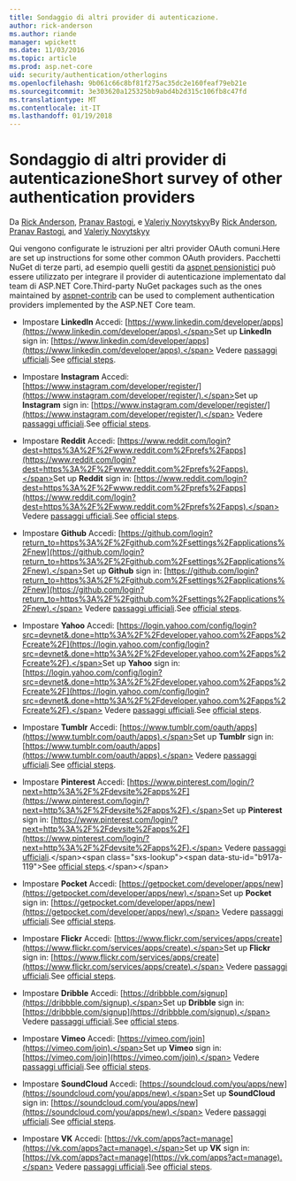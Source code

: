```yaml
---
title: Sondaggio di altri provider di autenticazione.
author: rick-anderson
ms.author: riande
manager: wpickett
ms.date: 11/03/2016
ms.topic: article
ms.prod: asp.net-core
uid: security/authentication/otherlogins
ms.openlocfilehash: 9b061c66c8bf81f275ac35dc2e160feaf79eb21e
ms.sourcegitcommit: 3e303620a125325bb9abd4b2d315c106fb8c47fd
ms.translationtype: MT
ms.contentlocale: it-IT
ms.lasthandoff: 01/19/2018
---
```

# <a name="short-survey-of-other-authentication-providers"></a><span data-ttu-id="b917a-102">Sondaggio di altri provider di autenticazione</span><span class="sxs-lookup"><span data-stu-id="b917a-102">Short survey of other authentication providers</span></span>

<a name="security-authentication-other-logins"></a>

<span data-ttu-id="b917a-103">Da [Rick Anderson](https://twitter.com/RickAndMSFT), [Pranav Rastogi](https://github.com/rustd), e [Valeriy Novytskyy](https://github.com/01binary)</span><span class="sxs-lookup"><span data-stu-id="b917a-103">By [Rick Anderson](https://twitter.com/RickAndMSFT), [Pranav Rastogi](https://github.com/rustd), and [Valeriy Novytskyy](https://github.com/01binary)</span></span>

<span data-ttu-id="b917a-104">Qui vengono configurate le istruzioni per altri provider OAuth comuni.</span><span class="sxs-lookup"><span data-stu-id="b917a-104">Here are set up instructions for some other common OAuth providers.</span></span> <span data-ttu-id="b917a-105">Pacchetti NuGet di terze parti, ad esempio quelli gestiti da [aspnet pensionistici](https://www.nuget.org/packages?q=owners%3Aaspnet-contrib+title%3AOAuth) può essere utilizzato per integrare il provider di autenticazione implementato dal team di ASP.NET Core.</span><span class="sxs-lookup"><span data-stu-id="b917a-105">Third-party NuGet packages such as the ones maintained by [aspnet-contrib](https://www.nuget.org/packages?q=owners%3Aaspnet-contrib+title%3AOAuth) can be used to complement authentication providers implemented by the ASP.NET Core team.</span></span>

* <span data-ttu-id="b917a-106">Impostare **LinkedIn** Accedi: [https://www.linkedin.com/developer/apps](https://www.linkedin.com/developer/apps).</span><span class="sxs-lookup"><span data-stu-id="b917a-106">Set up **LinkedIn** sign in: [https://www.linkedin.com/developer/apps](https://www.linkedin.com/developer/apps).</span></span> <span data-ttu-id="b917a-107">Vedere [passaggi ufficiali](https://developer.linkedin.com/docs/oauth2).</span><span class="sxs-lookup"><span data-stu-id="b917a-107">See [official steps](https://developer.linkedin.com/docs/oauth2).</span></span>

* <span data-ttu-id="b917a-108">Impostare **Instagram** Accedi: [https://www.instagram.com/developer/register/](https://www.instagram.com/developer/register/).</span><span class="sxs-lookup"><span data-stu-id="b917a-108">Set up **Instagram** sign in: [https://www.instagram.com/developer/register/](https://www.instagram.com/developer/register/).</span></span> <span data-ttu-id="b917a-109">Vedere [passaggi ufficiali](https://www.instagram.com/developer/authentication/).</span><span class="sxs-lookup"><span data-stu-id="b917a-109">See [official steps](https://www.instagram.com/developer/authentication/).</span></span>

* <span data-ttu-id="b917a-110">Impostare **Reddit** Accedi: [https://www.reddit.com/login?dest=https%3A%2F%2Fwww.reddit.com%2Fprefs%2Fapps](https://www.reddit.com/login?dest=https%3A%2F%2Fwww.reddit.com%2Fprefs%2Fapps).</span><span class="sxs-lookup"><span data-stu-id="b917a-110">Set up **Reddit** sign in: [https://www.reddit.com/login?dest=https%3A%2F%2Fwww.reddit.com%2Fprefs%2Fapps](https://www.reddit.com/login?dest=https%3A%2F%2Fwww.reddit.com%2Fprefs%2Fapps).</span></span> <span data-ttu-id="b917a-111">Vedere [passaggi ufficiali](https://github.com/reddit/reddit/wiki/OAuth2-Quick-Start-Example).</span><span class="sxs-lookup"><span data-stu-id="b917a-111">See [official steps](https://github.com/reddit/reddit/wiki/OAuth2-Quick-Start-Example).</span></span>

* <span data-ttu-id="b917a-112">Impostare **Github** Accedi: [https://github.com/login?return_to=https%3A%2F%2Fgithub.com%2Fsettings%2Fapplications%2Fnew](https://github.com/login?return_to=https%3A%2F%2Fgithub.com%2Fsettings%2Fapplications%2Fnew).</span><span class="sxs-lookup"><span data-stu-id="b917a-112">Set up **Github** sign in: [https://github.com/login?return_to=https%3A%2F%2Fgithub.com%2Fsettings%2Fapplications%2Fnew](https://github.com/login?return_to=https%3A%2F%2Fgithub.com%2Fsettings%2Fapplications%2Fnew).</span></span> <span data-ttu-id="b917a-113">Vedere [passaggi ufficiali](https://developer.github.com/v3/oauth/).</span><span class="sxs-lookup"><span data-stu-id="b917a-113">See [official steps](https://developer.github.com/v3/oauth/).</span></span>

* <span data-ttu-id="b917a-114">Impostare **Yahoo** Accedi: [https://login.yahoo.com/config/login?src=devnet&.done=http%3A%2F%2Fdeveloper.yahoo.com%2Fapps%2Fcreate%2F](https://login.yahoo.com/config/login?src=devnet&.done=http%3A%2F%2Fdeveloper.yahoo.com%2Fapps%2Fcreate%2F).</span><span class="sxs-lookup"><span data-stu-id="b917a-114">Set up **Yahoo** sign in: [https://login.yahoo.com/config/login?src=devnet&.done=http%3A%2F%2Fdeveloper.yahoo.com%2Fapps%2Fcreate%2F](https://login.yahoo.com/config/login?src=devnet&.done=http%3A%2F%2Fdeveloper.yahoo.com%2Fapps%2Fcreate%2F).</span></span> <span data-ttu-id="b917a-115">Vedere [passaggi ufficiali](https://developer.yahoo.com/bbauth/user.html).</span><span class="sxs-lookup"><span data-stu-id="b917a-115">See [official steps](https://developer.yahoo.com/bbauth/user.html).</span></span>

* <span data-ttu-id="b917a-116">Impostare **Tumblr** Accedi: [https://www.tumblr.com/oauth/apps](https://www.tumblr.com/oauth/apps).</span><span class="sxs-lookup"><span data-stu-id="b917a-116">Set up **Tumblr** sign in: [https://www.tumblr.com/oauth/apps](https://www.tumblr.com/oauth/apps).</span></span> <span data-ttu-id="b917a-117">Vedere [passaggi ufficiali](https://www.tumblr.com/docs/api/v2#auth).</span><span class="sxs-lookup"><span data-stu-id="b917a-117">See [official steps](https://www.tumblr.com/docs/api/v2#auth).</span></span>

* <span data-ttu-id="b917a-118">Impostare **Pinterest** Accedi: [https://www.pinterest.com/login/?next=http%3A%2F%2Fdevsite%2Fapps%2F](https://www.pinterest.com/login/?next=http%3A%2F%2Fdevsite%2Fapps%2F).</span><span class="sxs-lookup"><span data-stu-id="b917a-118">Set up **Pinterest** sign in: [https://www.pinterest.com/login/?next=http%3A%2F%2Fdevsite%2Fapps%2F](https://www.pinterest.com/login/?next=http%3A%2F%2Fdevsite%2Fapps%2F).</span></span> <span data-ttu-id="b917a-119">Vedere [passaggi ufficiali](https://developers.pinterest.com/docs/api/overview/?).</span><span class="sxs-lookup"><span data-stu-id="b917a-119">See [official steps](https://developers.pinterest.com/docs/api/overview/?).</span></span>

* <span data-ttu-id="b917a-120">Impostare **Pocket** Accedi: [https://getpocket.com/developer/apps/new](https://getpocket.com/developer/apps/new).</span><span class="sxs-lookup"><span data-stu-id="b917a-120">Set up **Pocket** sign in: [https://getpocket.com/developer/apps/new](https://getpocket.com/developer/apps/new).</span></span> <span data-ttu-id="b917a-121">Vedere [passaggi ufficiali](https://getpocket.com/developer/docs/authentication).</span><span class="sxs-lookup"><span data-stu-id="b917a-121">See [official steps](https://getpocket.com/developer/docs/authentication).</span></span>

* <span data-ttu-id="b917a-122">Impostare **Flickr** Accedi: [https://www.flickr.com/services/apps/create](https://www.flickr.com/services/apps/create).</span><span class="sxs-lookup"><span data-stu-id="b917a-122">Set up **Flickr** sign in: [https://www.flickr.com/services/apps/create](https://www.flickr.com/services/apps/create).</span></span> <span data-ttu-id="b917a-123">Vedere [passaggi ufficiali](https://www.flickr.com/services/api/auth.oauth.html).</span><span class="sxs-lookup"><span data-stu-id="b917a-123">See [official steps](https://www.flickr.com/services/api/auth.oauth.html).</span></span>

* <span data-ttu-id="b917a-124">Impostare **Dribble** Accedi: [https://dribbble.com/signup](https://dribbble.com/signup).</span><span class="sxs-lookup"><span data-stu-id="b917a-124">Set up **Dribble** sign in: [https://dribbble.com/signup](https://dribbble.com/signup).</span></span> <span data-ttu-id="b917a-125">Vedere [passaggi ufficiali](http://developer.dribbble.com/v1/oauth/).</span><span class="sxs-lookup"><span data-stu-id="b917a-125">See [official steps](http://developer.dribbble.com/v1/oauth/).</span></span>

* <span data-ttu-id="b917a-126">Impostare **Vimeo** Accedi: [https://vimeo.com/join](https://vimeo.com/join).</span><span class="sxs-lookup"><span data-stu-id="b917a-126">Set up **Vimeo** sign in: [https://vimeo.com/join](https://vimeo.com/join).</span></span> <span data-ttu-id="b917a-127">Vedere [passaggi ufficiali](https://developer.vimeo.com/api/authentication).</span><span class="sxs-lookup"><span data-stu-id="b917a-127">See [official steps](https://developer.vimeo.com/api/authentication).</span></span>

* <span data-ttu-id="b917a-128">Impostare **SoundCloud** Accedi: [https://soundcloud.com/you/apps/new](https://soundcloud.com/you/apps/new).</span><span class="sxs-lookup"><span data-stu-id="b917a-128">Set up **SoundCloud** sign in: [https://soundcloud.com/you/apps/new](https://soundcloud.com/you/apps/new).</span></span> <span data-ttu-id="b917a-129">Vedere [passaggi ufficiali](https://developers.soundcloud.com/blog/we-love-oauth-2).</span><span class="sxs-lookup"><span data-stu-id="b917a-129">See [official steps](https://developers.soundcloud.com/blog/we-love-oauth-2).</span></span>

* <span data-ttu-id="b917a-130">Impostare **VK** Accedi: [https://vk.com/apps?act=manage](https://vk.com/apps?act=manage).</span><span class="sxs-lookup"><span data-stu-id="b917a-130">Set up **VK** sign in: [https://vk.com/apps?act=manage](https://vk.com/apps?act=manage).</span></span> <span data-ttu-id="b917a-131">Vedere [passaggi ufficiali](https://vk.com/pages?oid=-17680044&p=Authorizing_Sites).</span><span class="sxs-lookup"><span data-stu-id="b917a-131">See [official steps](https://vk.com/pages?oid=-17680044&p=Authorizing_Sites).</span></span>
